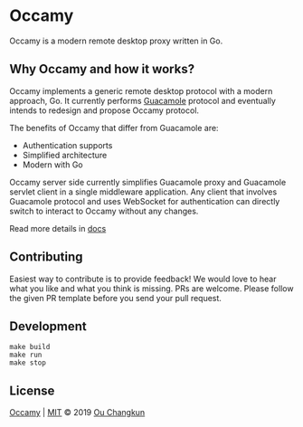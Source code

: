 # Occamy

Occamy is a modern remote desktop proxy written in Go.

## Why Occamy and how it works?

Occamy implements a generic remote desktop protocol with a modern approach, Go. 
It currently performs [Guacamole](https://guacamole.apache.org/) protocol and eventually 
intends to redesign and propose Occamy protocol.

The benefits of Occamy that differ from Guacamole are:

- Authentication supports
- Simplified architecture
- Modern with Go

Occamy server side currently simplifies Guacamole proxy and Guacamole servlet client 
in a single middleware application. Any client that involves Guacamole protocol and 
uses WebSocket for authentication can directly switch to interact to Occamy 
without any changes.

Read more details in [docs](./docs/README.md)

## Contributing

Easiest way to contribute is to provide feedback! 
We would love to hear what you like and what you think is missing.
PRs are welcome. Please follow the given PR template before you send your pull request.

## Development

```
make build
make run
make stop
```

## License

[Occamy](https://github.com/changkun/occamy) | [MIT](./LICENSE) &copy; 2019 [Ou Changkun](https://changkun.de)